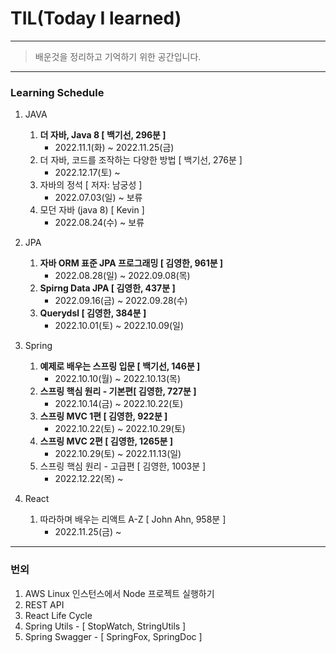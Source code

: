# TIL(Today I learned) 

----

> 배운것을 정리하고 기억하기 위한 공간입니다.

----

### Learning Schedule

1. JAVA
   1. **더 자바, Java 8 [ 백기선, 296분 ]**
      - 2022.11.1(화) ~ 2022.11.25(금)
   2. 더 자바, 코드를 조작하는 다양한 방법 [ 백기선, 276분 ]
      - 2022.12.17(토) ~
   3. 자바의 정석 [ 저자: 남궁성 ]
      - 2022.07.03(일) ~ 보류
   4. 모던 자바 (java 8) [ Kevin ]
      - 2022.08.24(수) ~ 보류

2. JPA
   1. **자바 ORM 표준 JPA 프로그래밍 [ 김영한, 961분 ]**
      - 2022.08.28(일) ~ 2022.09.08(목)
   2. **Spirng Data JPA [ 김영한, 437분 ]**
      - 2022.09.16(금) ~ 2022.09.28(수)
   3. **Querydsl [ 김영한, 384분 ]**
      - 2022.10.01(토) ~ 2022.10.09(일)
3. Spring
   1. **예제로 배우는 스프링 입문 [ 백기선, 146분 ]** 
      - 2022.10.10(월) ~ 2022.10.13(목)
   2. **스프링 핵심 원리 - 기본편[ 김영한, 727분 ]**
      - 2022.10.14(금) ~ 2022.10.22(토)
   3. **스프링 MVC 1편 [ 김영한, 922분 ]**
      - 2022.10.22(토) ~ 2022.10.29(토)
   4. **스프링 MVC 2편 [ 김영한, 1265분 ]**
      - 2022.10.29(토) ~ 2022.11.13(일)
   5. 스프링 핵심 원리 - 고급편 [ 김영한, 1003분 ]
      - 2022.12.22(목) ~
4. React
   1. 따라하며 배우는 리액트 A-Z [ John Ahn, 958분 ]
      - 2022.11.25(금) ~ 


----

### 번외

1. AWS Linux 인스턴스에서 Node 프로젝트 실행하기
2. REST API
3. React Life Cycle
4. Spring Utils - [ StopWatch, StringUtils ]
5. Spring Swagger - [ SpringFox, SpringDoc ]
